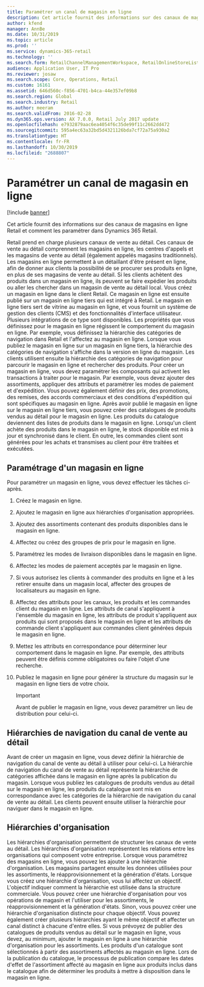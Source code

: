 ```yaml
---
title: Paramétrer un canal de magasin en ligne
description: Cet article fournit des informations sur des canaux de magasins en ligne Retail et comment les paramétrer dans Dynamics 365 Retail.
author: kfend
manager: AnnBe
ms.date: 10/31/2019
ms.topic: article
ms.prod: ''
ms.service: dynamics-365-retail
ms.technology: ''
ms.search.form: RetailChannelManagementWorkspace, RetailOnlineStoreList
audience: Application User, IT Pro
ms.reviewer: josaw
ms.search.scope: Core, Operations, Retail
ms.custom: 16161
ms.assetid: 646d560c-f856-4701-b4ca-44e357ef09b8
ms.search.region: Global
ms.search.industry: Retail
ms.author: meeram
ms.search.validFrom: 2016-02-28
ms.dyn365.ops.version: AX 7.0.0, Retail July 2017 update
ms.openlocfilehash: e7932879aac6ea4054f6c35de99f11c2662dd472
ms.sourcegitcommit: 595a4ec63a32bd5d4321126bda7cf72a75a930a2
ms.translationtype: HT
ms.contentlocale: fr-FR
ms.lasthandoff: 10/30/2019
ms.locfileid: "2688807"
---
```

# <a name="set-up-an-online-store-channel"></a>Paramétrer un canal de magasin en ligne

[!include [banner](includes/banner.md)]

Cet article fournit des informations sur des canaux de magasins en ligne Retail et comment les paramétrer dans Dynamics 365 Retail.

Retail prend en charge plusieurs canaux de vente au détail. Ces canaux de vente au détail comprennent les magasins en ligne, les centres d'appels et les magasins de vente au détail (également appelés magasins traditionnels). Les magasins en ligne permettent à un détaillant d'être présent en ligne, afin de donner aux clients la possibilité de se procurer ses produits en ligne, en plus de ses magasins de vente au détail. Si les clients achètent des produits dans un magasin en ligne, ils peuvent se faire expédier les produits ou aller les chercher dans un magasin de vente au détail local. Vous créez un magasin en ligne dans le client Retail. Ce magasin en ligne est ensuite publié sur un magasin en ligne tiers qui est intégré à Retail. Le magasin en ligne tiers sert de vitrine au magasin en ligne, et vous fournit un système de gestion des clients (CMS) et des fonctionnalités d'interface utilisateur. Plusieurs intégrations de ce type sont disponibles. Les propriétés que vous définissez pour le magasin en ligne régissent le comportement du magasin en ligne. Par exemple, vous définissez la hiérarchie des catégories de navigation dans Retail et l'affectez au magasin en ligne. Lorsque vous publiez le magasin en ligne sur un magasin en ligne tiers, la hiérarchie des catégories de navigation s'affiche dans la version en ligne du magasin. Les clients utilisent ensuite la hiérarchie des catégories de navigation pour parcourir le magasin en ligne et rechercher des produits. Pour créer un magasin en ligne, vous devez paramétrer les composants qui activent les transactions à traiter pour le magasin. Par exemple, vous devez ajouter des assortiments, appliquer des attributs et paramétrer les modes de paiement et d'expédition. Vous pouvez également définir des prix, des promotions, des remises, des accords commerciaux et des conditions d'expédition qui sont spécifiques au magasin en ligne. Après avoir publié le magasin en ligne sur le magasin en ligne tiers, vous pouvez créer des catalogues de produits vendus au détail pour le magasin en ligne. Les produits du catalogue deviennent des listes de produits dans le magasin en ligne. Lorsqu'un client achète des produits dans le magasin en ligne, le stock disponible est mis à jour et synchronisé dans le client. En outre, les commandes client sont générées pour les achats et transmises au client pour être traitées et exécutées.

## <a name="set-up-an-online-store"></a>Paramétrage d'un magasin en ligne

Pour paramétrer un magasin en ligne, vous devez effectuer les tâches ci-après.

1. Créez le magasin en ligne.
2. Ajoutez le magasin en ligne aux hiérarchies d'organisation appropriées.
3. Ajoutez des assortiments contenant des produits disponibles dans le magasin en ligne.
4. Affectez ou créez des groupes de prix pour le magasin en ligne.
5. Paramétrez les modes de livraison disponibles dans le magasin en ligne.
6. Affectez les modes de paiement acceptés par le magasin en ligne.
7. Si vous autorisez les clients à commander des produits en ligne et à les retirer ensuite dans un magasin local, affecter des groupes de localisateurs au magasin en ligne.
8. Affectez des attributs pour les canaux, les produits et les commandes client du magasin en ligne. Les attributs de canal s'appliquent à l'ensemble du magasin en ligne, les attributs de produit s'appliquent aux produits qui sont proposés dans le magasin en ligne et les attributs de commande client s'appliquent aux commandes client générées depuis le magasin en ligne.
9. Mettez les attributs en correspondance pour déterminer leur comportement dans le magasin en ligne. Par exemple, des attributs peuvent être définis comme obligatoires ou faire l'objet d'une recherche.
10. Publiez le magasin en ligne pour générer la structure du magasin sur le magasin en ligne tiers de votre choix.

    > [!IMPORTANT]
    > Avant de publier le magasin en ligne, vous devez paramétrer un lieu de distribution pour celui-ci.

## <a name="retail-channel-navigation-hierarchies"></a>Hiérarchies de navigation du canal de vente au détail

Avant de créer un magasin en ligne, vous devez définir la hiérarchie de navigation du canal de vente au détail à utiliser pour celui-ci. La hiérarchie de navigation du canal de vente au détail représente la hiérarchie de catégories affichée dans le magasin en ligne après la publication du magasin. Lorsque vous publiez les catalogues de produits vendus au détail sur le magasin en ligne, les produits du catalogue sont mis en correspondance avec les catégories de la hiérarchie de navigation du canal de vente au détail. Les clients peuvent ensuite utiliser la hiérarchie pour naviguer dans le magasin en ligne.

## <a name="organization-hierarchies"></a>Hiérarchies d'organisation

Les hiérarchies d'organisation permettent de structurer les canaux de vente au détail. Les hiérarchies d'organisation représentent les relations entre les organisations qui composent votre entreprise. Lorsque vous paramétrez des magasins en ligne, vous pouvez les ajouter à une hiérarchie d'organisation. Les magasins partagent ensuite les données utilisées pour les assortiments, le réapprovisionnement et la génération d'états. Lorsque vous créez une hiérarchie d'organisation, vous lui affectez un objectif. L'objectif indiquer comment la hiérarchie est utilisée dans la structure commerciale. Vous pouvez créer une hiérarchie d'organisation pour vos opérations de magasin et l'utiliser pour les assortiments, le réapprovisionnement et la génération d'états. Sinon, vous pouvez créer une hiérarchie d'organisation distincte pour chaque objectif. Vous pouvez également créer plusieurs hiérarchies ayant le même objectif et affecter un canal distinct à chacune d'entre elles. Si vous prévoyez de publier des catalogues de produits vendus au détail sur le magasin en ligne, vous devez, au minimum, ajouter le magasin en ligne à une hiérarchie d'organisation pour les assortiments. Les produits d'un catalogue sont sélectionnés à partir des assortiments affectés au magasin en ligne. Lors de la publication du catalogue, le processus de publication compare les dates d'effet de l'assortiment affecté au magasin en ligne aux produits inclus dans le catalogue afin de déterminer les produits à mettre à disposition dans le magasin en ligne.
